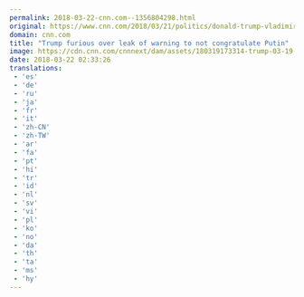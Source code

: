 ```yaml
---
permalink: 2018-03-22-cnn.com--1356804298.html
original: https://www.cnn.com/2018/03/21/politics/donald-trump-vladimir-putin-congratulations/index.html
domain: cnn.com
title: "Trump furious over leak of warning to not congratulate Putin"
image: https://cdn.cnn.com/cnnnext/dam/assets/180319173314-trump-03-19---1-super-tease.jpg
date: 2018-03-22 02:33:26
translations: 
 - 'es'
 - 'de'
 - 'ru'
 - 'ja'
 - 'fr'
 - 'it'
 - 'zh-CN'
 - 'zh-TW'
 - 'ar'
 - 'fa'
 - 'pt'
 - 'hi'
 - 'tr'
 - 'id'
 - 'nl'
 - 'sv'
 - 'vi'
 - 'pl'
 - 'ko'
 - 'no'
 - 'da'
 - 'th'
 - 'ta'
 - 'ms'
 - 'hy'
---
```


